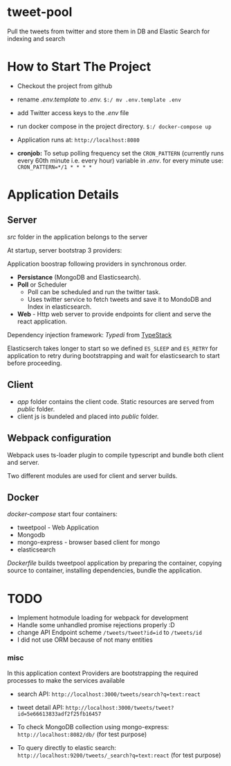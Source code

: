 # tweet-pool
Pull the tweets from twitter and store them in DB and Elastic Search for indexing and search


# How to Start The Project

- Checkout the project from github

- rename _.env.template_ to _.env._  `$:/ mv .env.template .env`

- add Twitter access keys to the _.env_ file

- run docker compose in the project directory. `$:/ docker-compose up`

- Application runs at: `http://localhost:8080`

- **cronjob:** To setup polling frequency set the `CRON_PATTERN` (currently runs every 60th minute i.e. every hour) variable in *.env*.
for every minute use: `CRON_PATTERN=*/1 * * * *`

# Application Details

## Server
*src* folder in the application belongs to the server

At startup, server bootstrap 3 providers:

Application boostrap following providers in synchronous order.
- **Persistance** (MongoDB and Elasticsearch).
- **Poll** or Scheduler 
  - Poll can be scheduled and run the twitter task.
  - Uses twitter service to fetch tweets and save it to MondoDB and Index in elasticsearch.
- **Web** - Http web server to provide endpoints for client and serve the react application.

Dependency injection framework: *Typedi* from [TypeStack](https://github.com/typestack)

Elasticserch takes longer to start so we defined `ES_SLEEP` and `ES_RETRY` for application to retry during bootstrapping and wait for elasticsearch to start before proceeding.

## Client

- *app* folder contains the client code. Static resources are served from *public* folder.
- client js is bundeled and placed into *public* folder.

## Webpack configuration
Webpack uses ts-loader plugin to compile typescript and bundle both client and server.

Two different modules are used for client and server builds.


## Docker

*docker-compose* start four containers:
- tweetpool - Web Application
- Mongodb
- mongo-express - browser based client for mongo
- elasticsearch

*Dockerfile* builds tweetpool application by preparing the container, copying source to container, installing dependencies, bundle the application.

# TODO
- Implement hotmodule loading for webpack for development
- Handle some unhandled promise rejections properly :D 
- change API Endpoint scheme `/tweets/tweet?id=id` to `/tweets/id`
- I did not use ORM because of not many entities

### misc

In this application context
Providers are bootstrapping the required processes to make the services available



- search API: `http://localhost:3000/tweets/search?q=text:react`
- tweet detail API: `http://localhost:3000/tweets/tweet?id=5e66613833adf2f25fb16457`

- To check MongoDB collection using mongo-express: `http://localhost:8082/db/` (for test purpose)

- To query directly to elastic search: `http://localhost:9200/tweets/_search?q=text:react` (for test purpose)